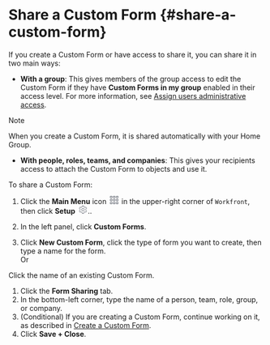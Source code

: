 



# Share a Custom Form {#share-a-custom-form}

If you create a Custom Form or have access to share it, you can share it in two main ways:



*  **With a group**: This gives members of the group access to edit the Custom Form if they have **Custom Forms in my group** enabled in their access level. For more information, see [Assign users administrative access](assign-users-administrative-access.md).


  >[!NOTE]
  >
  >When you create a Custom Form, it is shared automatically with your Home Group.



* **With people, roles, teams, and companies**:&nbsp;This gives your recipients access to attach the Custom Form to objects and use it.


To share a Custom Form: 



1. Click the **Main Menu** icon ![](assets/main-menu-icon.png) in the upper-right corner of `Workfront`, then click **Setup** ![](assets/setup-gear-icon.png)..

1. In the left panel, click **Custom Forms**.
1.  Click **New Custom Form**, click the type of form you want to create, then type a name for the form.   
   Or 


   Click the name of an existing Custom Form.

1. Click the **Form Sharing** tab. 
1.  In the bottom-left corner, type the name of a person, team, role, group, or company. 
1. (Conditional) If you are creating a Custom Form, continue working on it, as described in [Create a Custom Form](create-a-custom-form.md).
1. Click **Save + Close**.


